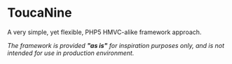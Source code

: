 ToucaNine
=========

A very simple, yet flexible, PHP5 HMVC-alike framework approach.

*The framework is provided __"as is"__ for inspiration purposes only, and is not intended for use in production environment.*
